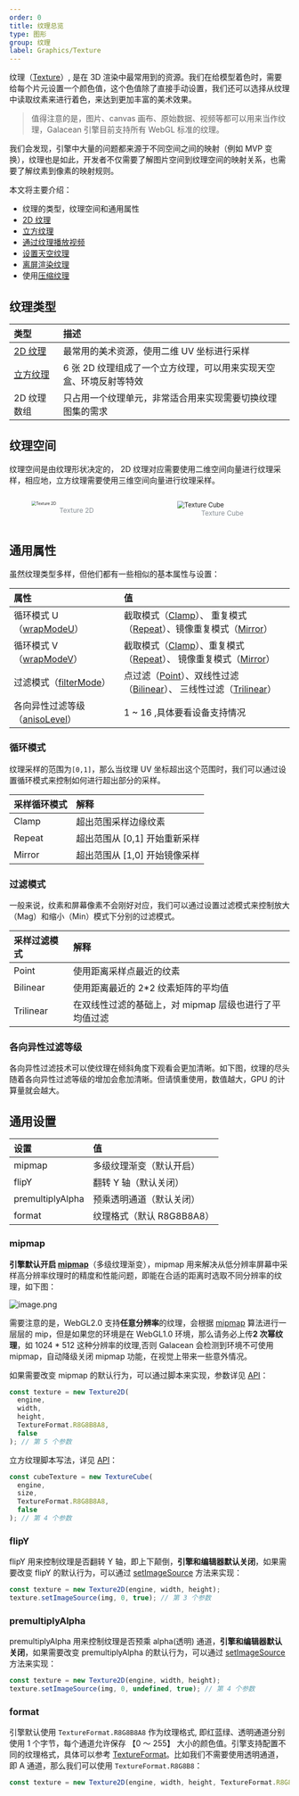 ```yaml
---
order: 0
title: 纹理总览
type: 图形
group: 纹理
label: Graphics/Texture
---
```


纹理（[Texture](/apis/core/#Texture)）, 是在 3D 渲染中最常用到的资源。我们在给模型着色时，需要给每个片元设置一个颜色值，这个色值除了直接手动设置，我们还可以选择从纹理中读取纹素来进行着色，来达到更加丰富的美术效果。

> 值得注意的是，图片、canvas 画布、原始数据、视频等都可以用来当作纹理，Galacean 引擎目前支持所有 WebGL 标准的纹理。

我们会发现，引擎中大量的问题都来源于不同空间之间的映射（例如 MVP 变换），纹理也是如此，开发者不仅需要了解图片空间到纹理空间的映射关系，也需要了解纹素到像素的映射规则。

本文将主要介绍：

- 纹理的类型，纹理空间和通用属性
- [2D 纹理](/docs/graphics/texture/2d/)
- [立方纹理](/docs/graphics/texture/cube/)
- [通过纹理播放视频](/docs/graphics/texture/2d/)
- [设置天空纹理](/docs/graphics/background/sky/)
- [离屏渲染纹理](/docs/graphics/texture/rtt/)
- 使用[压缩纹理](/docs/graphics/texture/compression/)

## 纹理类型

| 类型                                     | 描述                                                               |
| :--------------------------------------- | :----------------------------------------------------------------- |
| [2D 纹理](/docs/graphics/texture/2d/)    | 最常用的美术资源，使用二维 UV 坐标进行采样                         |
| [立方纹理](/docs/graphics/texture/cube/) | 6 张 2D 纹理组成了一个立方纹理，可以用来实现天空盒、环境反射等特效 |
| 2D 纹理数组                              | 只占用一个纹理单元，非常适合用来实现需要切换纹理图集的需求         |

## 纹理空间

纹理空间是由纹理形状决定的， 2D 纹理对应需要使用二维空间向量进行纹理采样，相应地，立方纹理需要使用三维空间向量进行纹理采样。

<div style="display: flex; gap: 20px;">
  <figure style="flex:1;">
  <img alt="Texture 2D" src="https://mdn.alipayobjects.com/huamei_yo47yq/afts/img/A*lQ29R7W1ufsAAAAAAAAAAAAADhuCAQ/original" style="zoom:50%;" >
  <figcaption style="text-align:center; color: #889096;font-size:12px">Texture 2D</figcaption>
	</figure>
  <figure style="flex:1;">
    <img alt="Texture Cube" src="https://gw.alipayobjects.com/mdn/rms_d27172/afts/img/A*X752S5pQSB0AAAAAAAAAAAAAARQnAQ" style="zoom:80%;">
    <figcaption style="text-align:center; color: #889096;font-size:12px">Texture Cube</figcaption>
  </figure>
</div>

## 通用属性

虽然纹理类型多样，但他们都有一些相似的基本属性与设置：

| 属性                                                            | 值                                                                                                                                                                                         |
| :-------------------------------------------------------------- | :----------------------------------------------------------------------------------------------------------------------------------------------------------------------------------------- |
| 循环模式 U（[wrapModeU](/apis/core/#Texture-wrapModeU)）         | 截取模式（[Clamp](/apis/core/#TextureWrapMode-Clamp)）、 重复模式（[Repeat](/apis/core/#TextureWrapMode-Repeat)）、镜像重复模式（[Mirror](/apis/core/#TextureWrapMode-Mirror)）               |
| 循环模式 V（[wrapModeV](/apis/core/#Texture-wrapModeV)）         | 截取模式（[Clamp](/apis/core/#TextureWrapMode-Clamp)）、重复模式（[Repeat](/apis/core/#TextureWrapMode-Repeat)）、 镜像重复模式（[Mirror](/apis/core/#TextureWrapMode-Mirror)）               |
| 过滤模式（[filterMode](/apis/core/#Texture-filterMode)）         | 点过滤（[Point](/apis/core/#TextureFilterMode-Point)）、双线性过滤（[Bilinear](/apis/core/#TextureFilterMode-Bilinear)）、 三线性过滤（[Trilinear](/apis/core/#TextureFilterMode-Trilinear)） |
| 各向异性过滤等级（[anisoLevel](/apis/core/#Texture-anisoLevel)） | 1 ~ 16 ,具体要看设备支持情况                                                                                                                                                               |

### 循环模式

纹理采样的范围为`[0,1]`，那么当纹理 UV 坐标超出这个范围时，我们可以通过设置循环模式来控制如何进行超出部分的采样。

| 采样循环模式 | 解释                          |
| :----------- | :---------------------------- |
| Clamp        | 超出范围采样边缘纹素          |
| Repeat       | 超出范围从 [0,1] 开始重新采样 |
| Mirror       | 超出范围从 [1,0] 开始镜像采样 |

<playground src="wrap-mode.ts"></playground>

### 过滤模式

一般来说，纹素和屏幕像素不会刚好对应，我们可以通过设置过滤模式来控制放大（Mag）和缩小（Min）模式下分别的过滤模式。

| 采样过滤模式 | 解释                                                   |
| :----------- | :----------------------------------------------------- |
| Point        | 使用距离采样点最近的纹素                               |
| Bilinear     | 使用距离最近的 2\*2 纹素矩阵的平均值                   |
| Trilinear    | 在双线性过滤的基础上，对 mipmap 层级也进行了平均值过滤 |

<playground src="filter-mode.ts"></playground>

### 各向异性过滤等级

各向异性过滤技术可以使纹理在倾斜角度下观看会更加清晰。如下图，纹理的尽头随着各向异性过滤等级的增加会愈加清晰。但请慎重使用，数值越大，GPU 的计算量就会越大。

<playground src="texture-aniso.ts"></playground>

## 通用设置

| 设置             | 值                        |
| :--------------- | :------------------------ |
| mipmap           | 多级纹理渐变（默认开启）  |
| flipY            | 翻转 Y 轴（默认关闭）     |
| premultiplyAlpha | 预乘透明通道（默认关闭）  |
| format           | 纹理格式（默认 R8G8B8A8） |

### mipmap

**引擎默认开启 [mipmap](/apis/core/#Texture-generateMipmaps)**（多级纹理渐变），mipmap 用来解决从低分辨率屏幕中采样高分辨率纹理时的精度和性能问题，即能在合适的距离时选取不同分辨率的纹理，如下图：

![image.png](https://gw.alipayobjects.com/mdn/rms_d27172/afts/img/A*mTBvTJ7Czt4AAAAAAAAAAAAAARQnAQ)

需要注意的是，WebGL2.0 支持**任意分辨率**的纹理，会根据 [mipmap](http://download.nvidia.com/developer/Papers/2005/NP2_Mipmapping/NP2_Mipmap_Creation.pdf) 算法进行一层层的 mip，但是如果您的环境是在 WebGL1.0 环境，那么请务必上传**2 次幂纹理**，如 1024 \* 512 这种分辨率的纹理,否则 Galacean 会检测到环境不可使用 mipmap，自动降级关闭 mipmap 功能，在视觉上带来一些意外情况。

如果需要改变 mipmap 的默认行为，可以通过脚本来实现，参数详见 [API](/apis/core/#Texture2D-constructor)：

```typescript
const texture = new Texture2D(
  engine,
  width,
  height,
  TextureFormat.R8G8B8A8,
  false
); // 第 5 个参数
```

立方纹理脚本写法，详见 [API](/apis/core/#TextureCube-constructor)：

```typescript
const cubeTexture = new TextureCube(
  engine,
  size,
  TextureFormat.R8G8B8A8,
  false
); // 第 4 个参数
```

<playground src="texture-mipmap.ts"></playground>

### flipY

flipY 用来控制纹理是否翻转 Y 轴，即上下颠倒，**引擎和编辑器默认关闭**，如果需要改变 flipY 的默认行为，可以通过 [setImageSource](/apis/core/#Texture2D-setImageSource) 方法来实现：

```typescript
const texture = new Texture2D(engine, width, height);
texture.setImageSource(img, 0, true); // 第 3 个参数
```

### premultiplyAlpha

premultiplyAlpha 用来控制纹理是否预乘 alpha(透明) 通道，**引擎和编辑器默认关闭**，如果需要改变 premultiplyAlpha 的默认行为，可以通过 [setImageSource](/apis/core/#Texture2D-setImageSource) 方法来实现：

```typescript
const texture = new Texture2D(engine, width, height);
texture.setImageSource(img, 0, undefined, true); // 第 4 个参数
```

### format

引擎默认使用 `TextureFormat.R8G8B8A8` 作为纹理格式, 即红蓝绿、透明通道分别使用 1 个字节，每个通道允许保存 【0 ～ 255】 大小的颜色值。引擎支持配置不同的纹理格式，具体可以参考 [TextureFormat](/apis/core/#TextureFormat)。比如我们不需要使用透明通道，即 A 通道，那么我们可以使用 `TextureFormat.R8G8B8`：

```typescript
const texture = new Texture2D(engine, width, height, TextureFormat.R8G8B8);
```
